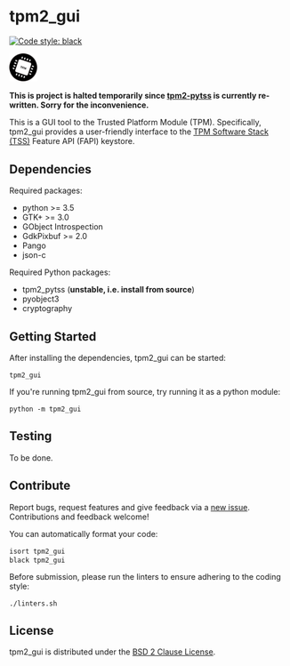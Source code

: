 # tpm2_gui

[![Code style: black](https://img.shields.io/badge/code%20style-black-000000.svg)](https://github.com/python/black)

<img src="https://github.com/joholl/tpm2-gui/blob/master/resources/tpm.svg" width="10%">

**This is project is halted temporarily since [tpm2-pytss](https://github.com/tpm2-software/tpm2-pytss) is currently re-written. Sorry for the inconvenience.**

This is a GUI tool to the Trusted Platform Module (TPM). Specifically,
tpm2_gui provides a user-friendly interface to the [TPM Software Stack
(TSS)](https://github.com/tpm2-software/tpm2-tss) Feature API (FAPI) keystore.

## Dependencies

Required packages:
 * python >= 3.5
 * GTK+ >= 3.0
 * GObject Introspection
 * GdkPixbuf >= 2.0
 * Pango
 * json-c

Required Python packages:
 * tpm2_pytss (**unstable, i.e. install from source**)
 * pyobject3
 * cryptography

## Getting Started

After installing the dependencies, tpm2_gui can be started:

```
tpm2_gui
```

If you're running tpm2_gui from source, try running it as a python module:

```
python -m tpm2_gui
```

## Testing

To be done.

## Contribute

Report bugs, request features and give feedback via a [new
issue](https://github.com/joholl/tpm2-gui/issues/new). Contributions and
feedback welcome!

You can automatically format your code:

```
isort tpm2_gui
black tpm2_gui
```

Before submission, please run the linters to ensure adhering to the coding style:

```
./linters.sh
```

## License

tpm2_gui is distributed under the [BSD 2 Clause License](LICENSE).
